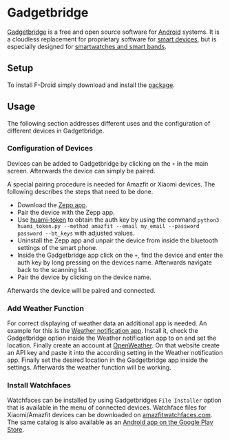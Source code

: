 # Gadgetbridge

[Gadgetbridge](https://codeberg.org/Freeyourgadget/Gadgetbridge/) is a free and open source software
for [Android](/wiki/android.md) systems.
It is a cloudless replacement for proprietary software for
[smart devices](/wiki/smart_devices.md), but is especially designed for
[smartwatches and smart bands](/wiki/smart_devices.md#smartwatches-and-smart-bands).

## Setup

To install F-Droid simply download and install the
[package](https://f-droid.org/packages/nodomain.freeyourgadget.gadgetbridge/).

## Usage

The following section addresses different uses and the configuration of different devices in
Gadgetbridge.

### Configuration of Devices

Devices can be added to Gadgetbridge by clicking on the `+` in the main screen.
Afterwards the device can simply be paired.

A special pairing procedure is needed for Amazfit or Xiaomi devices.
The following describes the steps that need to be done.

- Download the
  [Zepp app](https://play.google.com/store/apps/details?id=com.huami.watch.hmwatchmanager).
- Pair the device with the Zepp app.
- Use [huami-token](https://codeberg.org/argrento/huami-token/) to obtain the auth key by using the
  command `python3 huami_token.py --method amazfit --email my_email --password password --bt_keys`
  with adjusted values.
- Uninstall the Zepp app and unpair the device from inside the bluetooth settings of the smart
  phone.
- Inside the Gadgetbridge app click on the `+`, find the device and enter the auth key by long
  pressing on the devices name.
  Afterwards navigate back to the scanning list.
- Pair the device by clicking on the device name.

Afterwards the device will be paired and connected.

### Add Weather Function

For correct displaying of weather data an additional app is needed.
An example for this is the
[Weather notification app](https://f-droid.org/en/packages/ru.gelin.android.weather.notification/).
Install it, check the Gadgetbridge option inside the Weather notification app to on and set the
location.
Finally create an account at [OpenWeather](https://home.openweathermap.org).
On that website create an API key and paste it into the according setting in the Weather
notification app.
Finally set the desired location in the Gadgetbridge app inside the settings.
Afterwards the weather function will be working.

### Install Watchfaces

Watchfaces can be installed by using Gadgetbridges `File Installer` option that is available in the
menu of connected devices.
Watchface files for Xiaomi/Amazfit devices can be downloaded on
[amazfitwatchfaces.com](https://amazfitwatchfaces.com/).
The same catalog is also available as an
[Android app on the Google Play Store](https://play.google.com/store/apps/details?id=com.amazfitwatchfaces.st).
